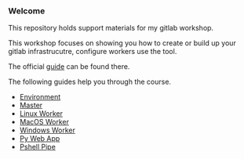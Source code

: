 ### Welcome

This repository holds support materials for my gitlab workshop.

This workshop focuses on showing you how to create or build up your gitlab infrastrucutre, configure workers use the tool.

The official [guide](https://about.gitlab.com/community/) can be found there.

The following guides help you through the course.

* [Environment](/Guides/Env.md)
* [Master](/Guides/Master.md)
* [Linux Worker](/Guides/LinuxWrkr.md)
* [MacOS Worker](/Guides/MacWrkr.md)
* [Windows Worker](/Guides/WinWrkr.md)
* [Py Web App](/Guides/PyWebapp.md)
* [Pshell Pipe](/Guides/PShellPipe.md)